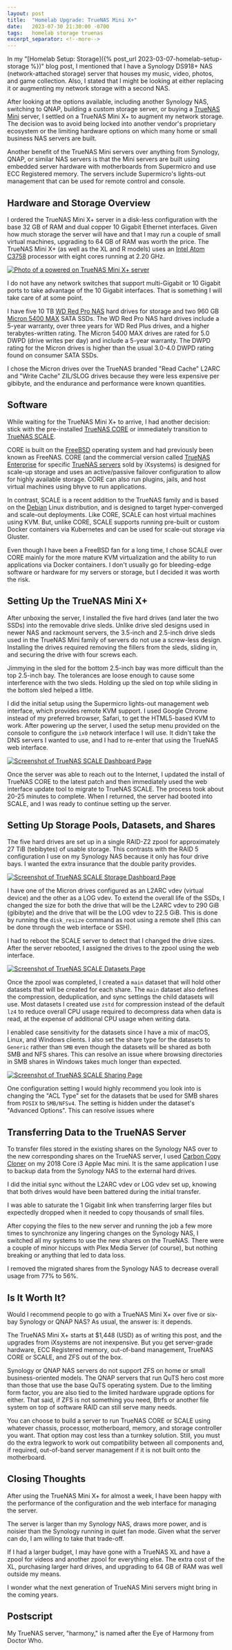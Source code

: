 ```yaml
---
layout: post
title:  "Homelab Upgrade: TrueNAS Mini X+"
date:   2023-07-30 21:30:00 -0700
tags:   homelab storage truenas
excerpt_separator: <!--more-->
---
```


In my "[Homelab Setup: Storage]({% post_url 2023-03-07-homelab-setup-storage %})" blog post, I mentioned that I have a Synology DS918+ NAS (network-attached storage) server that houses my music, video, photos, and game collection. Also, I stated that I might be looking at either replacing it or augmenting my network storage with a second NAS.

<!--more-->

After looking at the options available, including another Synology NAS, switching to QNAP, building a custom storage server, or buying a [TrueNAS Mini](https://www.truenas.com/truenas-mini/) server, I settled on a TrueNAS Mini X+ to augment my network storage. The decision was to avoid being locked into another vendor's proprietary ecosystem or the limiting hardware options on which many home or small business NAS servers are built.

Another benefit of the TrueNAS Mini servers over anything from Synology, QNAP, or similar NAS servers is that the Mini servers are built using embedded server hardware with motherboards from Supermicro and use ECC Registered memory. The servers include Supermicro's lights-out management that can be used for remote control and console.

## Hardware and Storage Overview

I ordered the TrueNAS Mini X+ server in a disk-less configuration with the base 32 GB of RAM and dual copper 10 Gigabit Ethernet interfaces. Given how much storage the server will have and that I may run a couple of small virtual machines, upgrading to 64 GB of RAM was worth the price. The TrueNAS Mini X+ (as well as the XL and R models) uses an [Intel Atom C3758](https://www.intel.com/content/www/us/en/products/sku/97926/intel-atom-processor-c3758-16m-cache-up-to-2-20-ghz/specifications.html) processor with eight cores running at 2.20 GHz.

[![Photo of a powered on TrueNAS Mini X+ server](/assets/images/truenas/truenas-mini-x-plus.jpg "Photo of a powered on TrueNAS Mini X+ server")](/assets/images/truenas/truenas-mini-x-plus.jpg)

I do not have any network switches that support multi-Gigabit or 10 Gigabit ports to take advantage of the 10 Gigabit interfaces. That is something I will take care of at some point.

I have five 10 TB [WD Red Pro NAS](https://www.westerndigital.com/products/internal-drives/wd-red-pro-sata-hdd) hard drives for storage and two 960 GB [Micron 5400 MAX](https://www.micron.com/products/ssd/product-lines/5400) SATA SSDs. The WD Red Pro NAS hard drives include a 5-year warranty, over three years for WD Red Plus drives, and a higher terabytes-written rating. The Micron 5400 MAX drives are rated for 5.0 DWPD (drive writes per day) and include a 5-year warranty. The DWPD rating for the Micron drives is higher than the usual 3.0-4.0 DWPD rating found on consumer SATA SSDs.

I chose the Micron drives over the TrueNAS branded "Read Cache" L2ARC and "Write Cache" ZIL/SLOG drives because they were less expensive per gibibyte, and the endurance and performance were known quantities.

## Software

While waiting for the TrueNAS Mini X+ to arrive, I had another decision: stick with the pre-installed [TrueNAS CORE](https://www.truenas.com/truenas-core/) or immediately transition to [TrueNAS SCALE](https://www.truenas.com/truenas-scale/).

CORE is built on the [FreeBSD](https://www.freebsd.org) operating system and had previously been known as FreeNAS. CORE (and the commercial version called [TrueNAS Enterprise](https://www.truenas.com/truenas-enterprise/) for specific [TrueNAS servers](https://www.truenas.com/systems-overview/) sold by iXsystems) is designed for scale-up storage and uses an active/passive failover configuration to allow for highly available storage. CORE can also run plugins, jails, and host virtual machines using bhyve to run applications.

In contrast, SCALE is a recent addition to the TrueNAS family and is based on the [Debian](https://www.debian.org) Linux distribution, and is designed to target hyper-converged and scale-out deployments. Like CORE, SCALE can host virtual machines using KVM. But, unlike CORE, SCALE supports running pre-built or custom Docker containers via Kubernetes and can be used for scale-out storage via Gluster.

Even though I have been a FreeBSD fan for a long time, I chose SCALE over CORE mainly for the more mature KVM virtualization and the ability to run applications via Docker containers. I don't usually go for bleeding-edge software or hardware for my servers or storage, but I decided it was worth the risk.

## Setting Up the TrueNAS Mini X+

After unboxing the server, I installed the five hard drives (and later the two SSDs) into the removable drive sleds. Unlike drive sled designs used in newer NAS and rackmount servers, the 3.5-inch and 2.5-inch drive sleds used in the TrueNAS Mini family of servers do not use a screw-less design. Installing the drives required removing the fillers from the sleds, sliding in, and securing the drive with four screws each.

Jimmying in the sled for the bottom 2.5-inch bay was more difficult than the top 2.5-inch bay. The tolerances are loose enough to cause some interference with the two sleds. Holding up the sled on top while sliding in the bottom sled helped a little.

I did the initial setup using the Supermicro lights-out management web interface, which provides remote KVM support. I used Google Chrome instead of my preferred browser, Safari, to get the HTML5-based KVM to work. After powering up the server, I used the setup menu provided on the console to configure the `ix0` network interface I will use. It didn't take the DNS servers I wanted to use, and I had to re-enter that using the TrueNAS web interface.

[![Screenshot of TrueNAS SCALE Dashboard Page](/assets/images/truenas/truenas-dashboard.png "Screenshot of TrueNAS SCALE Dashboard Page")](/assets/images/truenas/truenas-dashboard.png)

Once the server was able to reach out to the Internet, I updated the install of TrueNAS CORE to the latest patch and then immediately used the web interface update tool to migrate to TrueNAS SCALE. The process took about 20-25 minutes to complete. When I returned, the server had booted into SCALE, and I was ready to continue setting up the server.

## Setting Up Storage Pools, Datasets, and Shares

The five hard drives are set up in a single RAID-Z2 zpool for approximately 27 TiB (tebibytes) of usable storage. This contrasts with the RAID 5 configuration I use on my Synology NAS because it only has four drive bays. I wanted the extra insurance that the double parity provides.

[![Screenshot of TrueNAS SCALE Storage Dashboard Page](/assets/images/truenas/truenas-storage-dashboard.png "Screenshot of TrueNAS SCALE Storage Dashboard Page")](/assets/images/truenas/truenas-storage-dashboard.png)

I have one of the Micron drives configured as an L2ARC vdev (virtual device) and the other as a LOG vdev. To extend the overall life of the SSDs, I changed the size for both the drive that will be the L2ARC vdev to 290 GiB (gibibyte) and the drive that will be the LOG vdev to 22.5 GiB. This is done by running the `disk_resize` command as root using a remote shell (this can be done through the web interface or SSH).

I had to reboot the SCALE server to detect that I changed the drive sizes. After the server rebooted, I assigned the drives to the zpool using the web interface.

[![Screenshot of TrueNAS SCALE Datasets Page](/assets/images/truenas/truenas-datasets.png "Screenshot of TrueNAS SCALE Datasets Page")](/assets/images/truenas/truenas-datasets.png)

Once the zpool was completed, I created a `main` dataset that will hold other datasets that will be created for each share. The `main` dataset also defines the compression, deduplication, and sync settings the child datasets will use. Most datasets I created use `zstd` for compression instead of the default `lz4` to reduce overall CPU usage required to decompress data when data is read, at the expense of additional CPU usage when writing data.

I enabled case sensitivity for the datasets since I have a mix of macOS, Linux, and Windows clients. I also set the share type for the datasets to `Generic` rather than `SMB` even though the datasets will be shared as both SMB and NFS shares. This can resolve an issue where browsing directories in SMB shares in Windows takes much longer than expected.

[![Screenshot of TrueNAS SCALE Sharing Page](/assets/images/truenas/truenas-sharing.png "Screenshot of TrueNAS SCALE Sharing Page")](/assets/images/truenas/truenas-sharing.png)

One configuration setting I would highly recommend you look into is changing the "ACL Type" set for the datasets that be used for SMB shares from `POSIX` to `SMB/NFSv4`. The setting is hidden under the dataset's "Advanced Options". This can resolve issues where

## Transferring Data to the TrueNAS Server

To transfer files stored in the existing shares on the Synology NAS over to the new corresponding shares on the TrueNAS server, I used [Carbon Copy Cloner](https://bombich.com) on my 2018 Core i3 Apple Mac mini. It is the same application I use to backup data from the Synology NAS to the external hard drives.

I did the initial sync without the L2ARC vdev or LOG vdev set up, knowing that both drives would have been battered during the initial transfer.

I was able to saturate the 1 Gigabit link when transferring larger files but expectedly dropped when it needed to copy thousands of small files.

After copying the files to the new server and running the job a few more times to synchronize any lingering changes on the Synology NAS, I switched all my systems to use the new shares on the TrueNAS. There were a couple of minor hiccups with Plex Media Server (of course), but nothing breaking or anything that led to data loss.

I removed the migrated shares from the Synology NAS to decrease overall usage from 77% to 56%.

## Is It Worth It?

Would I recommend people to go with a TrueNAS Mini X+ over five or six-bay Synology or QNAP NAS? As usual, the answer is: it depends.

The TrueNAS Mini X+ starts at $1,448 (USD) as of writing this post, and the upgrades from iXsystems are not inexpensive. But you get server-grade hardware, ECC Registered memory, out-of-band management, TrueNAS CORE or SCALE, and ZFS out of the box.

Synology or QNAP NAS servers do not support ZFS on home or small business-oriented models. The QNAP servers that run QuTS hero cost more than those that use the base QuTS operating system. Due to the limiting form factor, you are also tied to the limited hardware upgrade options for either. That said, if ZFS is not something you need, Btrfs or another file system on top of software RAID can still serve many needs.

You can choose to build a server to run TrueNAS CORE or SCALE using whatever chassis, processor, motherboard, memory, and storage controller you want. That option may cost less than a turnkey solution. Still, you must do the extra legwork to work out compatibility between all components and, if required, out-of-band server management if it is not built onto the motherboard.

## Closing Thoughts

After using the TrueNAS Mini X+ for almost a week, I have been happy with the performance of the configuration and the web interface for managing the server.

The server is larger than my Synology NAS, draws more power, and is noisier than the Synology running in quiet fan mode. Given what the server can do, I am willing to take that trade-off.

If I had a larger budget, I may have gone with a TrueNAS XL and have a zpool for videos and another zpool for everything else. The extra cost of the XL, purchasing larger hard drives, and upgrading to 64 GB of RAM was well outside my means.

I wonder what the next generation of TrueNAS Mini servers might bring in the coming years.

## Postscript

My TrueNAS server, "harmony," is named after the Eye of Harmony from Doctor Who.

